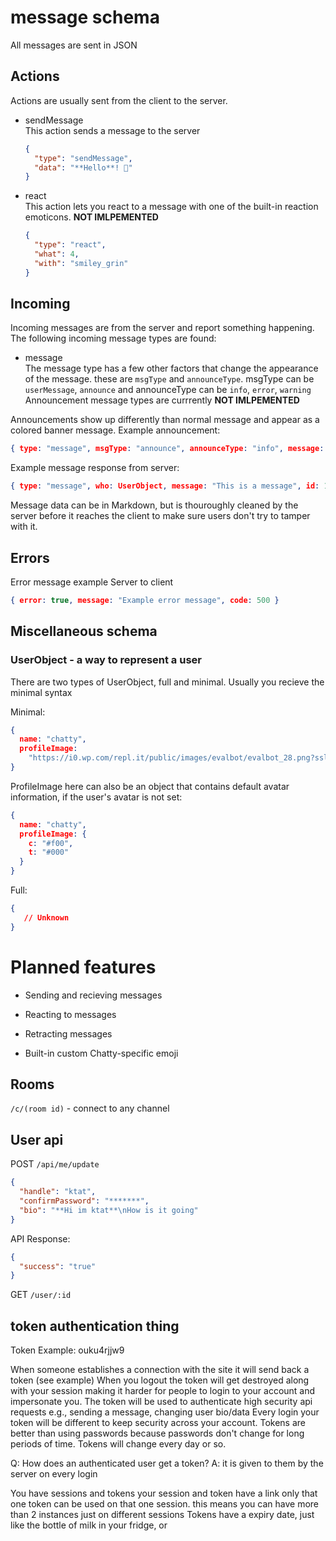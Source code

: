 # message schema

All messages are sent in JSON

## Actions

Actions are usually sent from the client to the server.

- sendMessage  
  This action sends a message to the server
  ```json
  {
    "type": "sendMessage",
    "data": "**Hello**! 👋"
  }
  ```
- react  
  This action lets you react to a message with one of the built-in reaction emoticons.
  **NOT IMLPEMENTED**
  ```json
  {
    "type": "react",
    "what": 4,
    "with": "smiley_grin"
  }
  ```

## Incoming

Incoming messages are from the server and report something happening.
The following incoming message types are found:
- message  
  The message type has a few other factors that change the appearance of the message.
  these are `msgType` and `announceType`.
  msgType can be `userMessage`, `announce`
  and announceType can be `info`, `error`, `warning`
  Announcement message types are currrently **NOT IMLPEMENTED**

Announcements show up differently than normal message and appear as a colored banner message.
Example announcement:
```json
{ type: "message", msgType: "announce", announceType: "info", message: "This is some important information that is broadcasted" }
```

Example message response from server:
```json
{ type: "message", who: UserObject, message: "This is a message", id: 12515122 }
```

Message data can be in Markdown, but is thouroughly cleaned by the server before it reaches the client to make sure users don't try to tamper with it.

## Errors

Error message example
Server to client
```json
{ error: true, message: "Example error message", code: 500 }
```

## Miscellaneous schema

### UserObject - a way to represent a user

There are two types of UserObject, full and minimal. Usually you recieve the minimal syntax

Minimal:
```json
{ 
  name: "chatty", 
  profileImage: 
    "https://i0.wp.com/repl.it/public/images/evalbot/evalbot_28.png?ssl=1" 
}
```

ProfileImage here can also be an object that contains default avatar information, if the user's avatar is not set:
```json
{ 
  name: "chatty", 
  profileImage: {
    c: "#f00",
    t: "#000"
  }   
}
```

Full:
```json
{
   // Unknown
}
```

# Planned features

- Sending and recieving messages
- Reacting to messages
- Retracting messages

- Built-in custom Chatty-specific emoji

## Rooms

`/c/(room id)` - connect to any channel

## User api

POST `/api/me/update`
```json
{
  "handle": "ktat",
  "confirmPassword": "*******",
  "bio": "**Hi im ktat**\nHow is it going"
}
```
API Response:
```json
{
  "success": "true"
}
```

GET `/user/:id`

## token authentication thing

Token Example: 
  ouku4rjjw9

When someone establishes a connection with the site it will send back a token (see example)
When you logout the token will get destroyed along with your session making it harder for people to login to your account and impersonate you.
The token will be used to authenticate high security api requests e.g., sending a message, changing user bio/data
Every login your token will be different to keep security across your account.
Tokens are better than using passwords because passwords don't change for long periods of time. Tokens will change every day or so.

Q: How does an authenticated user get a token?
A: it is given to them by the server on every login

You have sessions and tokens
your session and token have a link only that one token can be used on that one session.
this means you can have more than 2 instances just on different sessions
Tokens have a expiry date, just like the bottle of milk in your fridge, or